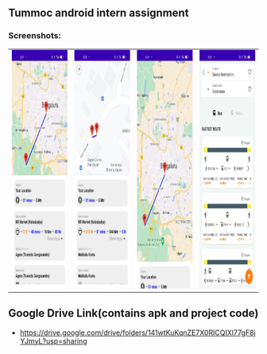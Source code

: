 ## Tummoc android intern assignment

### Screenshots:

<table>
  <tr>
    <td><img src="ss/WhatsApp Image 2022-10-27 at 3.43.51 AM (1).jpeg" width=270 height=480></td>
    <td><img src="ss/WhatsApp Image 2022-10-27 at 3.43.51 AM.jpeg" width=270 height=480></td> 
    <td><img src="ss/WhatsApp Image 2022-10-27 at 3.43.52 AM.jpeg" width=270 height=480></td>
    <td><img src = "ss/WhatsApp Image 2022-10-27 at 3.43.50 AM.jpeg" width=270 height=480></td>
  </tr>
 </table>

## Google Drive Link(contains apk and project code)

- https://drive.google.com/drive/folders/141wtKuKqnZE7X0RICQIXl77gF8jYJmyL?usp=sharing
